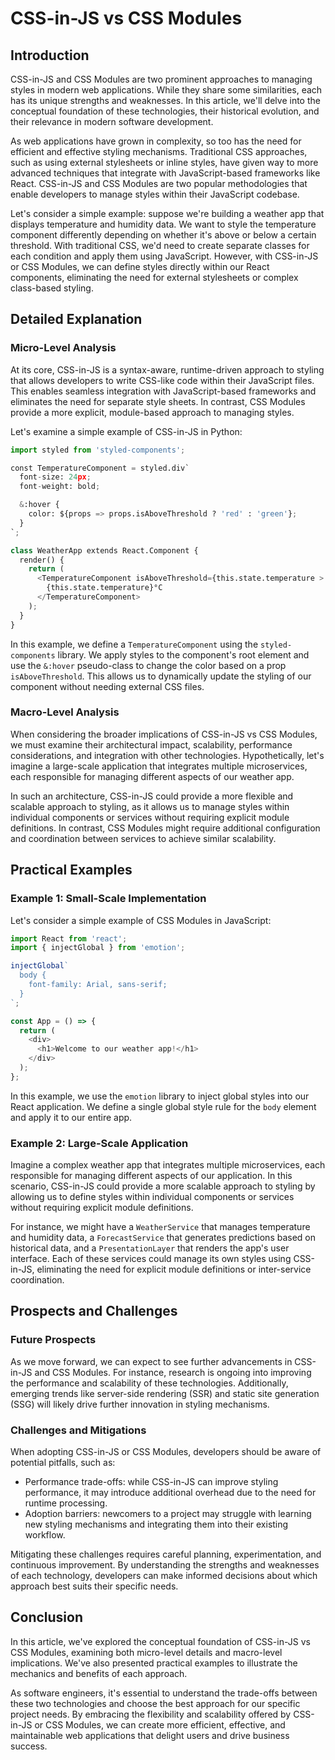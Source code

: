 # CSS-in-JS vs CSS Modules
## Introduction
CSS-in-JS and CSS Modules are two prominent approaches to managing styles in modern web applications. While they share some similarities, each has its unique strengths and weaknesses. In this article, we'll delve into the conceptual foundation of these technologies, their historical evolution, and their relevance in modern software development.

As web applications have grown in complexity, so too has the need for efficient and effective styling mechanisms. Traditional CSS approaches, such as using external stylesheets or inline styles, have given way to more advanced techniques that integrate with JavaScript-based frameworks like React. CSS-in-JS and CSS Modules are two popular methodologies that enable developers to manage styles within their JavaScript codebase.

Let's consider a simple example: suppose we're building a weather app that displays temperature and humidity data. We want to style the temperature component differently depending on whether it's above or below a certain threshold. With traditional CSS, we'd need to create separate classes for each condition and apply them using JavaScript. However, with CSS-in-JS or CSS Modules, we can define styles directly within our React components, eliminating the need for external stylesheets or complex class-based styling.

## Detailed Explanation
### Micro-Level Analysis

At its core, CSS-in-JS is a syntax-aware, runtime-driven approach to styling that allows developers to write CSS-like code within their JavaScript files. This enables seamless integration with JavaScript-based frameworks and eliminates the need for separate style sheets. In contrast, CSS Modules provide a more explicit, module-based approach to managing styles.

Let's examine a simple example of CSS-in-JS in Python:
```python
import styled from 'styled-components';

const TemperatureComponent = styled.div`
  font-size: 24px;
  font-weight: bold;

  &:hover {
    color: ${props => props.isAboveThreshold ? 'red' : 'green'};
  }
`;

class WeatherApp extends React.Component {
  render() {
    return (
      <TemperatureComponent isAboveThreshold={this.state.temperature > 25}>
        {this.state.temperature}°C
      </TemperatureComponent>
    );
  }
}
```
In this example, we define a `TemperatureComponent` using the `styled-components` library. We apply styles to the component's root element and use the `&:hover` pseudo-class to change the color based on a prop `isAboveThreshold`. This allows us to dynamically update the styling of our component without needing external CSS files.

### Macro-Level Analysis

When considering the broader implications of CSS-in-JS vs CSS Modules, we must examine their architectural impact, scalability, performance considerations, and integration with other technologies. Hypothetically, let's imagine a large-scale application that integrates multiple microservices, each responsible for managing different aspects of our weather app.

In such an architecture, CSS-in-JS could provide a more flexible and scalable approach to styling, as it allows us to manage styles within individual components or services without requiring explicit module definitions. In contrast, CSS Modules might require additional configuration and coordination between services to achieve similar scalability.

## Practical Examples
### Example 1: Small-Scale Implementation

Let's consider a simple example of CSS Modules in JavaScript:
```javascript
import React from 'react';
import { injectGlobal } from 'emotion';

injectGlobal`
  body {
    font-family: Arial, sans-serif;
  }
`;

const App = () => {
  return (
    <div>
      <h1>Welcome to our weather app!</h1>
    </div>
  );
};
```
In this example, we use the `emotion` library to inject global styles into our React application. We define a single global style rule for the `body` element and apply it to our entire app.

### Example 2: Large-Scale Application

Imagine a complex weather app that integrates multiple microservices, each responsible for managing different aspects of our application. In this scenario, CSS-in-JS could provide a more scalable approach to styling by allowing us to define styles within individual components or services without requiring explicit module definitions.

For instance, we might have a `WeatherService` that manages temperature and humidity data, a `ForecastService` that generates predictions based on historical data, and a `PresentationLayer` that renders the app's user interface. Each of these services could manage its own styles using CSS-in-JS, eliminating the need for explicit module definitions or inter-service coordination.

## Prospects and Challenges
### Future Prospects

As we move forward, we can expect to see further advancements in CSS-in-JS and CSS Modules. For instance, research is ongoing into improving the performance and scalability of these technologies. Additionally, emerging trends like server-side rendering (SSR) and static site generation (SSG) will likely drive further innovation in styling mechanisms.

### Challenges and Mitigations

When adopting CSS-in-JS or CSS Modules, developers should be aware of potential pitfalls, such as:

* Performance trade-offs: while CSS-in-JS can improve styling performance, it may introduce additional overhead due to the need for runtime processing.
* Adoption barriers: newcomers to a project may struggle with learning new styling mechanisms and integrating them into their existing workflow.

Mitigating these challenges requires careful planning, experimentation, and continuous improvement. By understanding the strengths and weaknesses of each technology, developers can make informed decisions about which approach best suits their specific needs.

## Conclusion

In this article, we've explored the conceptual foundation of CSS-in-JS vs CSS Modules, examining both micro-level details and macro-level implications. We've also presented practical examples to illustrate the mechanics and benefits of each approach.

As software engineers, it's essential to understand the trade-offs between these two technologies and choose the best approach for our specific project needs. By embracing the flexibility and scalability offered by CSS-in-JS or CSS Modules, we can create more efficient, effective, and maintainable web applications that delight users and drive business success.